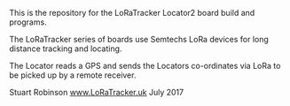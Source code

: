 This is the repository for the LoRaTracker Locator2 board build and programs. 

The LoRaTracker series of boards use Semtechs LoRa devices for long distance tracking and locating.

The Locator reads a GPS and sends the Locators co-ordinates via LoRa to be picked up by a remote receiver.

Stuart Robinson
www.LoRaTracker.uk
July 2017
